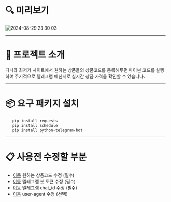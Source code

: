 # 🔍 미리보기
![2024-08-29 23 30 03](https://github.com/user-attachments/assets/b3ccf2ff-23a4-4cec-af62-937917c29b82)

---
# 🌟 프로젝트 소개

다나와 최저가 사이트에서 원하는 상품들의 상품코드를 등록해두면 파이썬 코드를 실행하여 주기적으로 텔레그램 메신저로 실시간 상품 가격을 확인할 수 있습니다.

---
# 📦 요구 패키지 설치
 ```bash
    pip install requests
    pip install schedule
    pip install python-telegram-bot
 ```
---
# 📋 사용전 수정할 부분

- [이동](https://github.com/Blue-B/danawa_product_price/blob/main/main.py#L13) 원하는 상품코드 수정 (필수)
- [이동](https://github.com/Blue-B/danawa_product_price/blob/main/main.py#L10) 텔레그램 봇 토큰 수정 (필수)
- [이동](https://github.com/Blue-B/danawa_product_price/blob/main/main.py#L11) 텔레그램 chat_id 수정 (필수)
- [이동](https://github.com/Blue-B/danawa_product_price/blob/main/main.py#L22) user-agent 수정 (선택)
